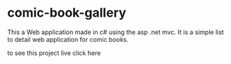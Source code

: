# comic-book-gallery
This a Web application made in c# using the asp .net mvc. It is a simple list to detail web application for comic books.

to see this project live click <a h>here</a>
